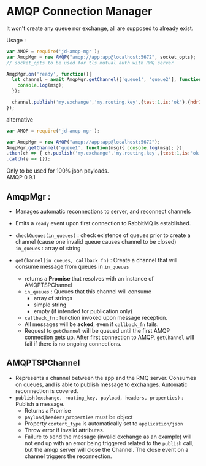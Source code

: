 
# AMQP Connection Manager


It won't create any queue nor exchange, all are supposed to already exist.


Usage : 
```javascript
var AMQP = require('jd-amqp-mgr');
var AmqpMgr = new AMQP("amqp://app:app@localhost:5672", socket_opts);
// socket_opts to be used for tls mutual auth with RMQ server

AmqpMgr.on('ready', function(){
  let channel = await AmqpMgr.getChannel(['queue1', 'queue2'], function(msg){
    console.log(msg);
  });

  channel.publish('my.exchange','my.routing.key',{test:1,is:'ok'},{hdr1:"somevalue"},{expiration:2000})
});
```
alternative 
```javascript
var AMQP = require('jd-amqp-mgr');

var AmqpMgr = new AMQP("amqp://app:app@localhost:5672");
AmqpMgr.getChannel('queue1', function(msg){ console.log(msg); })
.then(ch => { ch.publish('my.exchange','my.routing.key',{test:1,is:'ok'},{hdr1:"somevalue"},{expiration:2000}) })
.catch(e => {});

```

Only to be used for 100% json payloads.  
AMQP 0.9.1 

## **AmqpMgr** : 
- Manages automatic reconnections to server, and reconnect channels
- Emits a `ready` event upon first connection to RabbitMQ is established.
- `checkQueues(in_queues)` : check existence of queues prior to create a channel (cause one invalid queue causes channel to be closed) 
    `in_queues` : array of string

- `getChannel(in_queues, callback_fn)` : Create a channel that will consume message from queues in `in_queues`
  - returns a **Promise** that resolves with an instance of AMQPTSPChannel
  - `in_queues` : Queues that this channel will consume
    - array of strings
    - simple string
    - empty (if intended for publication only)
  - `callback_fn` : function invoked upon message reception.  
  - All messages will be **acked**, even if `callback_fn` fails.
  - Request to `getChannel` will be queued until the first AMQP connection gets up. After first connection to AMQP, `getChannel` will fail if there is no ongoing connections.


## **AMQPTSPChannel**
- Represents a channel between the app and the RMQ server. Consumes on queues, and is able to publish message to exchanges. Automatic reconnection is covered.
- `publish(exchange, routing_key, payload, headers, properties)` : Publish a message.  
  - Returns a Promise
  - `payload`,`headers`,`properties` must be object
  - Property `content_type` is automatically set to `application/json`  
  - Throw error if invalid attributes.
  - Failure to send the message (invalid exchange as an example) will not end up with an error being triggered related to the `publish` call, but the amqp server will close the Channel. The close event on a channel triggers the reconnection.
